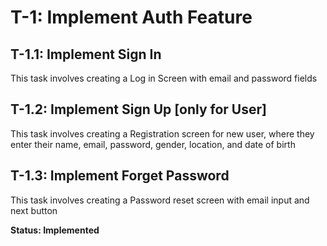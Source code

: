 # T-1: Implement Auth Feature
## T-1.1: Implement Sign In
This task involves creating a Log in Screen with email and password fields
## T-1.2: Implement Sign Up [only for User]
This task involves creating a Registration screen for new user, where they enter their name, email, password, gender, location, and date of birth 
## T-1.3: Implement Forget Password
This task involves creating a Password reset screen with email input and next button

**Status: Implemented** 
